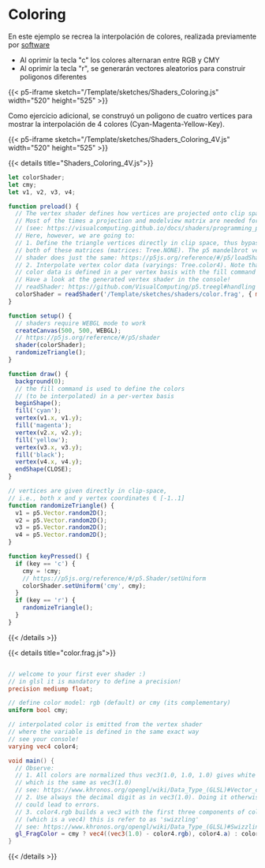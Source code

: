 # Coloring 

En este ejemplo se recrea la interpolación de colores, realizada previamente por [software](../../rasterizacion/3._Interpolación/)

  - Al oprimir la tecla "c" los colores alternaran entre RGB y CMY 
  - Al oprimir la tecla "r", se generarán vectores aleatorios para construir poligonos diferentes

{{< p5-iframe sketch="/Template/sketches/Shaders_Coloring.js" width="520" height="525" >}}

Como ejercicio adicional, se construyó un poligono de cuatro vertices para mostrar la interpolación de 4 colores (Cyan-Magenta-Yellow-Key). 


{{< p5-iframe sketch="/Template/sketches/Shaders_Coloring_4V.js" width="520" height="525" >}}

{{< details title="Shaders_Coloring_4V.js">}}
```js
let colorShader;
let cmy;
let v1, v2, v3, v4;

function preload() {
  // The vertex shader defines how vertices are projected onto clip space.
  // Most of the times a projection and modelview matrix are needed for this
  // (see: https://visualcomputing.github.io/docs/shaders/programming_paradigm/).
  // Here, however, we are going to:
  // 1. Define the triangle vertices directly in clip space, thus bypassing
  // both of these matrices (matrices: Tree.NONE). The p5 mandelbrot vertex
  // shader does just the same: https://p5js.org/reference/#/p5/loadShader
  // 2. Interpolate vertex color data (varyings: Tree.color4). Note that
  // color data is defined in a per vertex basis with the fill command below.
  // Have a look at the generated vertex shader in the console!
  // readShader: https://github.com/VisualComputing/p5.treegl#handling
  colorShader = readShader('/Template/sketches/shaders/color.frag', { matrices: Tree.NONE, varyings: Tree.color4 });
}

function setup() {
  // shaders require WEBGL mode to work
  createCanvas(500, 500, WEBGL);
  // https://p5js.org/reference/#/p5/shader
  shader(colorShader);
  randomizeTriangle();
}

function draw() {
  background(0);
  // the fill command is used to define the colors
  // (to be interpolated) in a per-vertex basis
  beginShape();
  fill('cyan');
  vertex(v1.x, v1.y);
  fill('magenta');
  vertex(v2.x, v2.y);
  fill('yellow');
  vertex(v3.x, v3.y);
  fill('black');
  vertex(v4.x, v4.y);
  endShape(CLOSE);
}

// vertices are given directly in clip-space,
// i.e., both x and y vertex coordinates ∈ [-1..1]
function randomizeTriangle() {
  v1 = p5.Vector.random2D();
  v2 = p5.Vector.random2D();
  v3 = p5.Vector.random2D();
  v4 = p5.Vector.random2D();
}

function keyPressed() {
  if (key == 'c') {
    cmy = !cmy;
    // https://p5js.org/reference/#/p5.Shader/setUniform
    colorShader.setUniform('cmy', cmy);
  }
  if (key == 'r') {
    randomizeTriangle();
  }
}
```
{{< /details >}}

{{< details title="color.frag.js">}}
```glsl

// welcome to your first ever shader :)
// in glsl it is mandatory to define a precision!
precision mediump float;

// define color model: rgb (default) or cmy (its complementary)
uniform bool cmy;

// interpolated color is emitted from the vertex shader
// where the variable is defined in the same exact way
// see your console!
varying vec4 color4;

void main() {
  // Observe:
  // 1. All colors are normalized thus vec3(1.0, 1.0, 1.0) gives white
  // which is the same as vec3(1.0)
  // see: https://www.khronos.org/opengl/wiki/Data_Type_(GLSL)#Vector_constructors
  // 2. Use always the decimal digit as in vec3(1.0). Doing it otherwise
  // could lead to errors.
  // 3. color4.rgb builds a vec3 with the first three components of color4
  // (which is a vec4) this is refer to as 'swizzling'
  // see: https://www.khronos.org/opengl/wiki/Data_Type_(GLSL)#Swizzling
  gl_FragColor = cmy ? vec4((vec3(1.0) - color4.rgb), color4.a) : color4;
}    
```
{{< /details >}}
